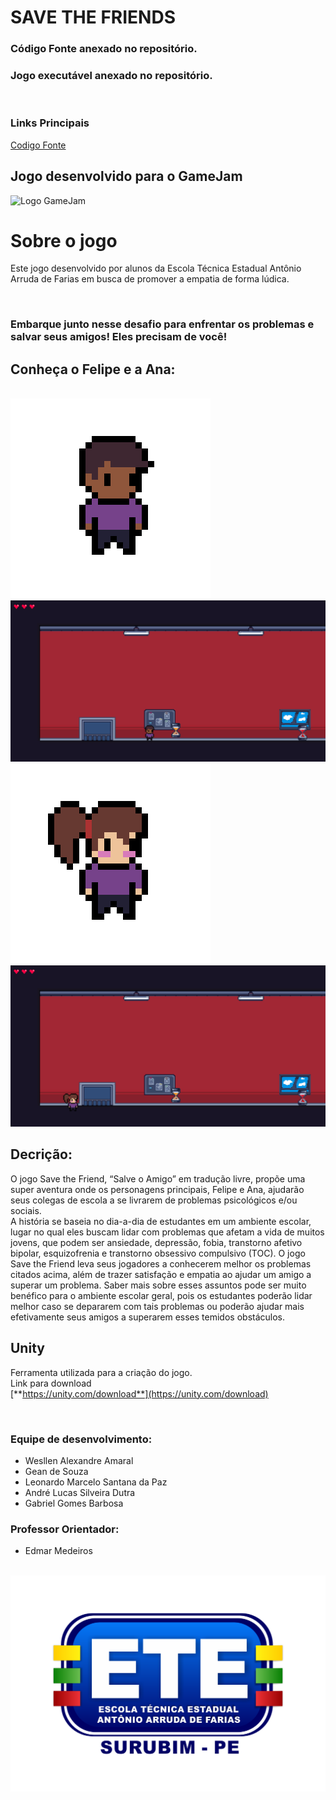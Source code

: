 # SAVE THE FRIENDS

### Código Fonte anexado no repositório.
### Jogo executável anexado no repositório.

</br>

### Links Principais

<a href="https://drive.google.com/drive/folders/11T89hfISIDi83k2KryipoOEah3qGZLpZ?usp=sharing">
  Codigo Fonte
</a>

</br>

## Jogo desenvolvido para o GameJam
![Logo GameJam](https://github.com/Wesllenbr/SAVE-THE-FRIENDS/blob/84116d71930c0da5f4cb36f2ef81aa636b85f03b/Imagens/Screenshot_20220925-102851.jpg)
</br>

# Sobre o jogo

Este jogo desenvolvido por alunos da Escola Técnica Estadual Antônio Arruda de Farias em busca de promover a empatia de forma lúdica. 

</br>

### Embarque junto nesse desafio para enfrentar os problemas e salvar seus amigos! Eles precisam de você!

## Conheça o Felipe e a Ana:

</br>

<img src="/Imagens/boy.gif" alt="boy gif"> 
 
<img src="/Imagens/boy-stage.png" alt="boy in the stage"> 

</br>

<img src="/Imagens/girl.gif" alt="girl gif"> 
 
<img src="/Imagens/girl-stage.png" alt="girl in the stage"> 

## Decrição: </br>

O jogo Save the Friend, “Salve o Amigo” em tradução livre, propõe uma super aventura onde os personagens principais, Felipe e Ana, ajudarão seus colegas de escola a se livrarem de problemas psicológicos e/ou sociais.    
A história se baseia no dia-a-dia de estudantes em um ambiente escolar, lugar no qual eles buscam lidar com problemas que afetam a vida de muitos jovens, que podem ser ansiedade, depressão, fobia, transtorno afetivo bipolar, esquizofrenia e transtorno obsessivo compulsivo (TOC).
O jogo Save the Friend leva seus jogadores a conhecerem melhor os problemas citados acima, além de trazer satisfação e empatia ao ajudar um amigo a superar um problema. Saber mais sobre esses assuntos pode ser muito benéfico para o ambiente escolar geral, pois os estudantes poderão lidar melhor caso se depararem com tais problemas ou poderão ajudar mais efetivamente seus amigos a superarem esses temidos obstáculos.  

## Unity
Ferramenta utilizada para a criação do jogo.</br>
Link para download </br>
[**https://unity.com/download**](https://unity.com/download)

</br>

### Equipe de desenvolvimento:

* Wesllen Alexandre Amaral
* Gean de Souza 
* Leonardo Marcelo Santana da Paz
* André Lucas Silveira Dutra
* Gabriel Gomes Barbosa

### Professor Orientador:

* Edmar Medeiros

</br>

<img src="/Imagens/ete-logo.png" alt="ete-logo"> 










